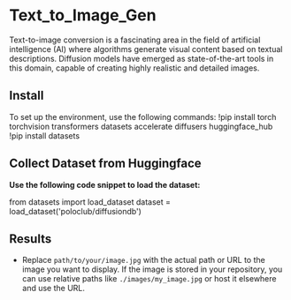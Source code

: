 # Text_to_Image_Gen
Text-to-image conversion is a fascinating area in the field of artificial intelligence (AI) where algorithms generate visual content based on textual descriptions. Diffusion models have emerged as state-of-the-art tools in this domain, capable of creating highly realistic and detailed images.

## Install
To set up the environment, use the following commands:
!pip install torch torchvision transformers datasets accelerate diffusers huggingface_hub
!pip install datasets

## Collect Dataset from Huggingface

**Use the following code snippet to load the dataset:**

from datasets import load_dataset
dataset = load_dataset('poloclub/diffusiondb') 


## Results
- Replace `path/to/your/image.jpg` with the actual path or URL to the image you want to display. If the image is stored in your repository, you can use relative paths like `./images/my_image.jpg` or host it elsewhere and use the URL.








